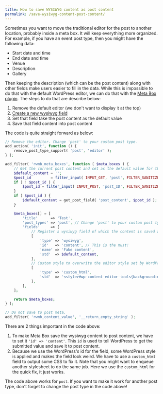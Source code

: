 ```yaml
---
title: How to save WYSIWYG content as post content
permalink: /save-wysiwyg-content-post-content/
---
```


Sometimes you want to move the traditional editor for the post to another location, probably inside a meta box. It will keep everything more organized. For example, if you have an event post type, then you might have the following data:

- Start date and time
- End date and time
- Venue
- Description
- Gallery

Then keeping the description (which can be the post content) along with other fields make users easier to fill in the data. While this is impossible to do that with the default WordPress editor, we can do that with the [Meta Box plugin](/). The steps to do that are describe below:

1. Remove the default editor (we don't want to display it at the top)
1. [Create a new wysiwyg field](/register-fields/)
1. Set that field take the post content as the default value
1. Save that field content into post content

The code is quite straight forward as below:

```php
// Remove the editor. Change 'post' to your custom post type.
add_action( 'init', function () {
    remove_post_type_support( 'post', 'editor' );
} );

add_filter( 'rwmb_meta_boxes', function ( $meta_boxes ) {
    // Get the current post content and set as the default value for the wysiwyg field.
    $default_content = '';
    $post_id         = filter_input( INPUT_GET, 'post', FILTER_SANITIZE_NUMBER_INT );
    if ( ! $post_id ) {
        $post_id = filter_input( INPUT_POST, 'post_ID', FILTER_SANITIZE_NUMBER_INT );
    }
    if ( $post_id ) {
        $default_content = get_post_field( 'post_content', $post_id );
    }

    $meta_boxes[] = [
        'title'      => 'Test',
        'post_types' => 'post', // Change 'post' to your custom post type.
        'fields'     => [
            // Register a wysiwyg field of which the content is saved as post content.
            [
                'type' => 'wysiwyg',
                'id'   => 'content', // This is the must!
                'name' => 'Fake content',
                'std'  => $default_content,
            ],
            // Custom style to overwrite the editor style set by WordPress.
            [
                'type' => 'custom_html',
                'std'  => '<style>#wp-content-editor-tools{background:none;padding-top:0;}</style>',
            ],
        ],
    ];

    return $meta_boxes;
} );

// Do not save to post meta.
add_filter( 'rwmb_content_value', '__return_empty_string' );
```

There are 2 things important in the code above:

1. To make Meta Box save the wysiwyg content to post content, we have to set it `'id' => 'content'`. This `id` is used to tell WordPress to get the submitted value and save it to post content.
1. Because we use the WordPress's id for the field, some WordPress style is applied and makes the field look weird. We have to use a `custom_html` field to output some CSS to fix it. Note that you might want to enqueue another stylesheet to do the same job. Here we use the `custom_html` for the quick fix, it just works.

The code above works for `post`. If you want to make it work for another post type, don't forget to change the post type in the code above!